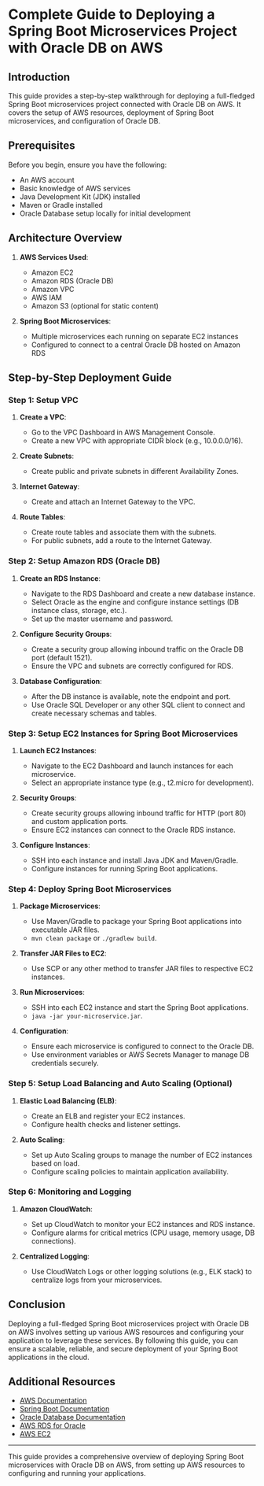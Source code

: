 # Complete Guide to Deploying a Spring Boot Microservices Project with Oracle DB on AWS

## Introduction

This guide provides a step-by-step walkthrough for deploying a full-fledged Spring Boot microservices project connected with Oracle DB on AWS. It covers the setup of AWS resources, deployment of Spring Boot microservices, and configuration of Oracle DB.

## Prerequisites

Before you begin, ensure you have the following:

- An AWS account
- Basic knowledge of AWS services
- Java Development Kit (JDK) installed
- Maven or Gradle installed
- Oracle Database setup locally for initial development

## Architecture Overview

1. **AWS Services Used**:
   - Amazon EC2
   - Amazon RDS (Oracle DB)
   - Amazon VPC
   - AWS IAM
   - Amazon S3 (optional for static content)

2. **Spring Boot Microservices**:
   - Multiple microservices each running on separate EC2 instances
   - Configured to connect to a central Oracle DB hosted on Amazon RDS

## Step-by-Step Deployment Guide

### Step 1: Setup VPC

1. **Create a VPC**:
   - Go to the VPC Dashboard in AWS Management Console.
   - Create a new VPC with appropriate CIDR block (e.g., 10.0.0.0/16).

2. **Create Subnets**:
   - Create public and private subnets in different Availability Zones.

3. **Internet Gateway**:
   - Create and attach an Internet Gateway to the VPC.

4. **Route Tables**:
   - Create route tables and associate them with the subnets.
   - For public subnets, add a route to the Internet Gateway.

### Step 2: Setup Amazon RDS (Oracle DB)

1. **Create an RDS Instance**:
   - Navigate to the RDS Dashboard and create a new database instance.
   - Select Oracle as the engine and configure instance settings (DB instance class, storage, etc.).
   - Set up the master username and password.

2. **Configure Security Groups**:
   - Create a security group allowing inbound traffic on the Oracle DB port (default 1521).
   - Ensure the VPC and subnets are correctly configured for RDS.

3. **Database Configuration**:
   - After the DB instance is available, note the endpoint and port.
   - Use Oracle SQL Developer or any other SQL client to connect and create necessary schemas and tables.

### Step 3: Setup EC2 Instances for Spring Boot Microservices

1. **Launch EC2 Instances**:
   - Navigate to the EC2 Dashboard and launch instances for each microservice.
   - Select an appropriate instance type (e.g., t2.micro for development).

2. **Security Groups**:
   - Create security groups allowing inbound traffic for HTTP (port 80) and custom application ports.
   - Ensure EC2 instances can connect to the Oracle RDS instance.

3. **Configure Instances**:
   - SSH into each instance and install Java JDK and Maven/Gradle.
   - Configure instances for running Spring Boot applications.

### Step 4: Deploy Spring Boot Microservices

1. **Package Microservices**:
   - Use Maven/Gradle to package your Spring Boot applications into executable JAR files.
   - `mvn clean package` or `./gradlew build`.

2. **Transfer JAR Files to EC2**:
   - Use SCP or any other method to transfer JAR files to respective EC2 instances.

3. **Run Microservices**:
   - SSH into each EC2 instance and start the Spring Boot applications.
   - `java -jar your-microservice.jar`.

4. **Configuration**:
   - Ensure each microservice is configured to connect to the Oracle DB.
   - Use environment variables or AWS Secrets Manager to manage DB credentials securely.

### Step 5: Setup Load Balancing and Auto Scaling (Optional)

1. **Elastic Load Balancing (ELB)**:
   - Create an ELB and register your EC2 instances.
   - Configure health checks and listener settings.

2. **Auto Scaling**:
   - Set up Auto Scaling groups to manage the number of EC2 instances based on load.
   - Configure scaling policies to maintain application availability.

### Step 6: Monitoring and Logging

1. **Amazon CloudWatch**:
   - Set up CloudWatch to monitor your EC2 instances and RDS instance.
   - Configure alarms for critical metrics (CPU usage, memory usage, DB connections).

2. **Centralized Logging**:
   - Use CloudWatch Logs or other logging solutions (e.g., ELK stack) to centralize logs from your microservices.

## Conclusion

Deploying a full-fledged Spring Boot microservices project with Oracle DB on AWS involves setting up various AWS resources and configuring your application to leverage these services. By following this guide, you can ensure a scalable, reliable, and secure deployment of your Spring Boot applications in the cloud.

## Additional Resources

- [AWS Documentation](https://docs.aws.amazon.com/)
- [Spring Boot Documentation](https://spring.io/projects/spring-boot)
- [Oracle Database Documentation](https://docs.oracle.com/en/database/)
- [AWS RDS for Oracle](https://aws.amazon.com/rds/oracle/)
- [AWS EC2](https://aws.amazon.com/ec2/)

---

This guide provides a comprehensive overview of deploying Spring Boot microservices with Oracle DB on AWS, from setting up AWS resources to configuring and running your applications.

